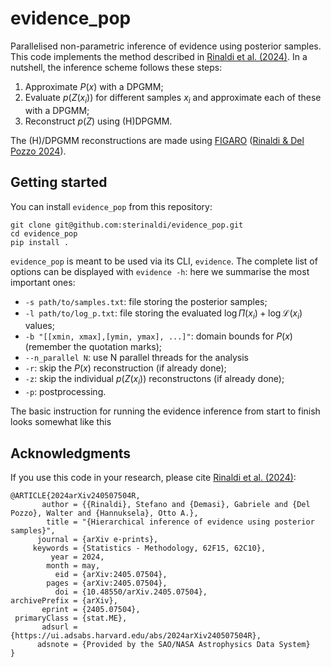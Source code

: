 # evidence_pop

Parallelised non-parametric inference of evidence using posterior samples. This code implements the method described in [Rinaldi et al. (2024)](https://ui.adsabs.harvard.edu/abs/2024arXiv240507504R/abstract). In a nutshell, the inference scheme follows these steps:

1. Approximate $P(x)$ with a DPGMM;
2. Evaluate $p(Z(x_i))$ for different samples $x_i$ and approximate each of these with a DPGMM;
3. Reconstruct $p(Z)$ using (H)DPGMM.

The (H)/DPGMM reconstructions are made using [FIGARO](https://github.com/sterinaldi/FIGARO) ([Rinaldi & Del Pozzo 2024](https://joss.theoj.org/papers/10.21105/joss.06589)).

## Getting started
You can install `evidence_pop` from this repository:
```
git clone git@github.com:sterinaldi/evidence_pop.git
cd evidence_pop
pip install .
```
`evidence_pop` is meant to be used via its CLI, `evidence`. The complete list of options can be displayed with `evidence -h`: here we summarise the most important ones:

* `-s path/to/samples.txt`: file storing the posterior samples;
* `-l path/to/log_p.txt`: file storing the evaluated $\log\Pi(x_i) + \log\mathcal{L}(x_i)$ values;
* `-b "[[xmin, xmax],[ymin, ymax], ...]"`: domain bounds for $P(x)$ (remember the quotation marks);
* `--n_parallel N`: use N parallel threads for the analysis
* `-r`: skip the $P(x)$ reconstruction (if already done);
* `-z`: skip the individual $p(Z(x_i))$ reconstructons (if already done);
* `-p`: postprocessing.

The basic instruction for running the evidence inference from start to finish looks somewhat like this

## Acknowledgments
If you use this code in your research, please cite [Rinaldi et al. (2024)](https://ui.adsabs.harvard.edu/abs/2024arXiv240507504R/abstract):
```
@ARTICLE{2024arXiv240507504R,
       author = {{Rinaldi}, Stefano and {Demasi}, Gabriele and {Del Pozzo}, Walter and {Hannuksela}, Otto A.},
        title = "{Hierarchical inference of evidence using posterior samples}",
      journal = {arXiv e-prints},
     keywords = {Statistics - Methodology, 62F15, 62C10},
         year = 2024,
        month = may,
          eid = {arXiv:2405.07504},
        pages = {arXiv:2405.07504},
          doi = {10.48550/arXiv.2405.07504},
archivePrefix = {arXiv},
       eprint = {2405.07504},
 primaryClass = {stat.ME},
       adsurl = {https://ui.adsabs.harvard.edu/abs/2024arXiv240507504R},
      adsnote = {Provided by the SAO/NASA Astrophysics Data System}
}
```
